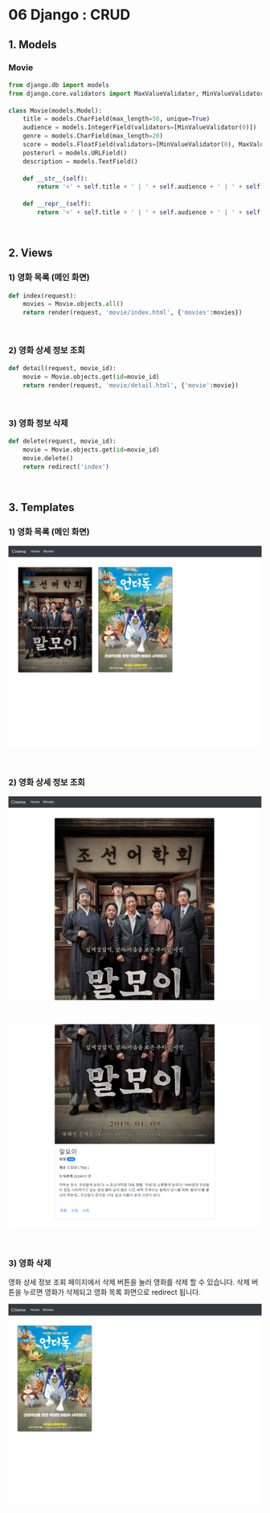 # 06 Django : CRUD


## 1. Models

### Movie

```python
from django.db import models
from django.core.validators import MaxValueValidator, MinValueValidator

class Movie(models.Model):
    title = models.CharField(max_length=50, unique=True)
    audience = models.IntegerField(validators=[MinValueValidator(0)])
    genre = models.CharField(max_length=20)
    score = models.FloatField(validators=[MinValueValidator(0), MaxValueValidator(10)])
    posterurl = models.URLField()
    description = models.TextField()
    
    def __str__(self):
        return '<' + self.title + ' | ' + self.audience + ' | ' + self.genre + ' | ' + self.score + ' | ' + self.posterurl + ' | ' + self.description + '>'
        
    def __repr__(self):
        return '<' + self.title + ' | ' + self.audience + ' | ' + self.genre + ' | ' + self.score + ' | ' + self.posterurl + ' | ' + self.description + '>'
```


&nbsp;

## 2. Views

### 1) 영화 목록 (메인 화면)

```python
def index(request):
    movies = Movie.objects.all()
    return render(request, 'movie/index.html', {'movies':movies})
```


&nbsp;

### 2) 영화 상세 정보 조회

```python
def detail(request, movie_id):
    movie = Movie.objects.get(id=movie_id)
    return render(request, 'movie/detail.html', {'movie':movie})
```



&nbsp;

### 3) 영화 정보 삭제

```python
def delete(request, movie_id):
    movie = Movie.objects.get(id=movie_id)
    movie.delete()
    return redirect('index')
```



&nbsp;
## 3. Templates

### 1) 영화 목록 (메인 화면)

![영화 목록](./screenshots/1-home.PNG)




&nbsp;

### 2) 영화 상세 정보 조회

![영화 상세 정보 조회](./screenshots/2-detail.PNG)

&nbsp;

![영화 상세 정보 조회](./screenshots/3-detail.PNG)


&nbsp;

### 3) 영화 삭제

영화 상세 정보 조회 페이지에서 삭제 버튼을 눌러 영화를 삭제 할 수 있습니다. 
삭제 버튼을 누르면 영화가 삭제되고 영화 목록 화면으로 redirect 됩니다.

![영화 삭제](./screenshots/4-delete.PNG)



&nbsp;
